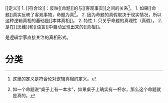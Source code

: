 [[定义]] 
	1. [[符合论]]：反映[[命题]]的与[[客观事实]]之间的关系[^2]。
		1. 如果[[命题]]真实反映了客观事物，命题为真[^1]。
		2. 因为命题的真假取决于现实情况，所以这种逻辑真相的基础是[[本体真相]]。
	2. 
特性
	1. 只关乎命题的真理性（真假）。
	2. 是在[[思维]]和[[语言]]中自动呈现出来的[[真相]]。

是逻辑学家直接关注的真相形式。
# 分类

[^1]: 如一个命题说“桌子上有一本水”，如果桌子上确实有一杯水，那么这个命题就是真的。
[^2]: 这里的定义是符合论对逻辑真相的定义。